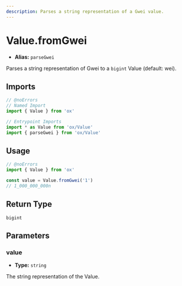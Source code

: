 ```yaml
---
description: Parses a string representation of a Gwei value.
---
```


# Value.fromGwei

- **Alias:** `parseGwei`

Parses a string representation of Gwei to a `bigint` Value (default: wei).

## Imports

```ts twoslash
// @noErrors
// Named Import
import { Value } from 'ox'

// Entrypoint Imports
import * as Value from 'ox/Value'
import { parseGwei } from 'ox/Value'
```

## Usage

```ts twoslash
// @noErrors
import { Value } from 'ox'

const value = Value.fromGwei('1')
// 1_000_000_000n
```

## Return Type

`bigint`

## Parameters

### value

- **Type:** `string`

The string representation of the Value.

